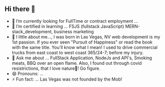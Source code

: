## Hi there 👋


- 🔭 I’m currently looking for FullTime or contract employment  ...
- 🫠 I’m certified in learning ... FSJS (fullstack JavaScript) MERN-stack_development, business marketing
- 🤫 I little about me..., I was born in Las Vegas, NV web development is my 1st passion. If you ever seen "Pursuit of Happiness" or read the book with the same title. You'll know what I mean! I used to drive commercial trucks from east coast to west coast 365/24-7; before my injury. 
- 💬 Ask me about ... FullStack Application, NodeJs and API's, Smoking meats, BBQ over an open flame. Also, I found out through covid resistrictions, that I love nature🌲! Go figure.
- 😄 Pronouns: ...
- ⚡ Fun fact: ... Las Vegas was not founded by the Mob!

